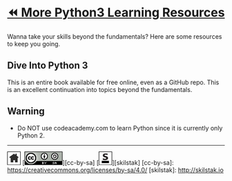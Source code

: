 # [⏪ More Python3 Learning Resources](/README.md)

Wanna take your skills beyond the fundamentals? Here are some
resources to keep you going.

## Dive Into Python 3
This is an entire book available for free online, even as a GitHub
repo. This is an excellent continuation into topics beyond the
fundamentals.

## Warning
* Do NOT use codeacademy.com to learn Python since it is currently
  only Python 2.
 ---
[![home](/assets/home-bw.png)](/README.md)
[![cc-by-sa](/assets/cc-by-sa.png)][cc-by-sa]
[![skilstak](/assets/skilstak-logo-bw.png)][skilstak]
[cc-by-sa]: https://creativecommons.org/licenses/by-sa/4.0/
[skilstak]: http://skilstak.io

